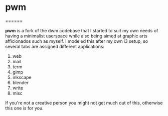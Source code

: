 # pwm
======

**pwm** is a fork of the dwm codebase that I started to suit my own needs of having a minimalist userspace while also being aimed at graphic arts afficionados such as myself. I modeled this after my own i3 setup, so several tabs are assigned different applications:

1. web
2. mail
3. term
4. gimp
5. inkscape
6. blender
7. write
8. misc

If you're not a creative person you might not get much out of this, otherwise this one is for you.
